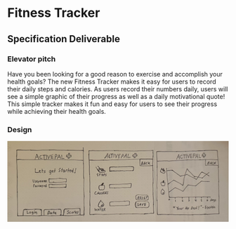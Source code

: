 # Fitness Tracker
## Specification Deliverable
### Elevator pitch
Have you been looking for a good reason to exercise and accomplish your health goals? The new Fitness Tracker makes it easy for users to record their daily steps and calories. As users record their numbers daily, users will see a simple graphic of their progress as well as a daily motivational quote! This simple tracker makes it fun and easy for users to see their progress while achieving their health goals.
### Design
![Image of the Fitness Tracker Web Application](images/trackerdesign.jpg)